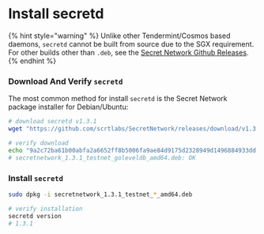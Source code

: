 # Install secretd

{% hint style="warning" %}
Unlike other Tendermint/Cosmos based daemons, `secretd` cannot be built from source due to the SGX requirement. For other builds other than `.deb`, see the [Secret Network Github Releases](https://github.com/scrtlabs/SecretNetwork/releases).
{% endhint %}

### Download And Verify `secretd`  <a href="#_1-download-the-secret-network-package-installer-for-debian-ubuntu" id="_1-download-the-secret-network-package-installer-for-debian-ubuntu"></a>

The most common method for install `secretd` is the Secret Network package installer for Debian/Ubuntu:

```bash
# download secretd v1.3.1
wget "https://github.com/scrtlabs/SecretNetwork/releases/download/v1.3.1/secretnetwork_1.3.1_testnet_goleveldb_amd64.deb"

# verify download
echo "9a2c72ba61b00abfa2a6652ff8b5006fa9ae84d9175d2328949d1496884933dd secretnetwork_1.3.1_testnet_goleveldb_amd64.deb" | sha256sum --check
# secretnetwork_1.3.1_testnet_goleveldb_amd64.deb: OK
```

### Install `secretd` <a href="#_2-install-the-package" id="_2-install-the-package"></a>

```bash
sudo dpkg -i secretnetwork_1.3.1_testnet_*_amd64.deb

# verify installation
secretd version
# 1.3.1
```

